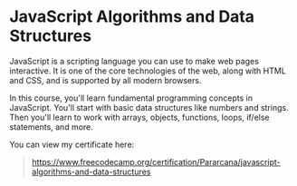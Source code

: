 # JavaScript Algorithms and Data Structures

JavaScript is a scripting language you can use to make web pages interactive. It is one of the core technologies of the web, along with HTML and CSS, and is supported by all modern browsers.

In this course, you'll learn fundamental programming concepts in JavaScript. You'll start with basic data structures like numbers and strings. Then you'll learn to work with arrays, objects, functions, loops, if/else statements, and more.

You can view my certificate here:
> https://www.freecodecamp.org/certification/Pararcana/javascript-algorithms-and-data-structures
